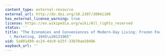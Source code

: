 ```yaml
---
content_type: external-resource
external_url: http://dx.doi.org/10.2307/30041100
has_external_license_warning: true
license: https://en.wikipedia.org/wiki/All_rights_reserved
status: ''
title: "The Economies and Conveniences of Modern-Day Living: Frozen Foods and Mass\
  \ Marketing, 1945\u20131965"
uid: 5a801d89-ac24-4dc0-b25f-33b70ae58486
wayback_url: ''
---
```

